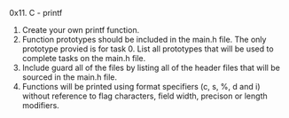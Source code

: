 0x11. C - printf

1. Create your own printf function.
2. Function prototypes should be included in the main.h file. The only prototype provied is for task 0. List all prototypes that will be used to complete tasks on the main.h file. 
3. Include guard all of the files by listing all of the header files that will be sourced in  the main.h file. 
4. Functions will be printed using format specifiers (c, s, %, d and i) without reference to flag characters, field width, precison or length modifiers. 
